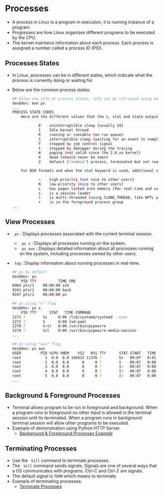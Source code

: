 # Processes 
- A process in Linux is a program in execution, it is running instance of a program. 
- Progresses are how Linux organizes different programs to be executed by the CPU.  
- The kernel maintains information about each process. Each process is assigned a number called a process ID (PID).

## Processes States
- In Linux, processes can be in different states, which indicate what the process is currently doing or waiting for.
- Below are the common process states:
    
    ```bash
    ## below are info on process states, info can be retrieved using man ps 
    dev@dev: man ps
    ...
    PROCESS STATE CODES
        Here are the different values that the s, stat and state output specifiers (header "STAT" or "S") will display to describe the state of a process:

                D    uninterruptible sleep (usually IO)
                I    Idle kernel thread
                R    running or runnable (on run queue)
                S    interruptible sleep (waiting for an event to complete)
                T    stopped by job control signal
                t    stopped by debugger during the tracing
                W    paging (not valid since the 2.6.xx kernel)
                X    dead (should never be seen)
                Z    defunct ("zombie") process, terminated but not reaped by its parent

        For BSD formats and when the stat keyword is used, additional characters may be displayed:

                <    high-priority (not nice to other users)
                N    low-priority (nice to other users)
                L    has pages locked into memory (for real-time and custom IO)
                s    is a session leader
                l    is multi-threaded (using CLONE_THREAD, like NPTL pthreads do)
                +    is in the foreground process group
    ...
    ```

## View Processes 
- <code> ps</code> : Displays processes associated with the current terminal session.
    - <code> ps x</code> : Displays all processes running on the system.
    - <code> ps aux</code> : Displays detailed information about all processes running on the system, including processes owned by other users.   
- <code> top</code> : Display information about running processes in real-time. 

    ```bash
    ## ps by default 
    dev@dev: ps
        PID TTY          TIME CMD
    6964 pts/1    00:00:00 zsh
    9241 pts/1    00:00:00 bash
    9247 pts/1    00:00:00 ps

    ## ps using "x" flag
    dev@dev: ps x
        PID TTY      STAT   TIME COMMAND
    2271 ?        Ss     0:00 /lib/systemd/systemd --user
    2272 ?        S      0:00 (sd-pam)
    2278 ?        S<sl   0:00 /usr/bin/pipewire
    2279 ?        Ssl    0:00 /usr/bin/pipewire-media-session
    ...

    ## ps using "aux" flag
    dev@dev: ps aux
    USER         PID %CPU %MEM    VSZ   RSS TTY      STAT START   TIME COMMAND
    root           1  0.0  0.0 166932 11376 ?        Ss   09:07   0:01 /sbin/init splash
    root           2  0.0  0.0      0     0 ?        S    09:07   0:00 [kthreadd]
    root           3  0.0  0.0      0     0 ?        I<   09:07   0:00 [rcu_gp]
    root           4  0.0  0.0      0     0 ?        I<   09:07   0:00 [rcu_par_gp]
    root           5  0.0  0.0      0     0 ?        I<   09:07   0:00 [slub_flushwq]
    ...

    ```

## Background & Foreground Processes
- Terminal allows program to be run in foreground and background. When a program runs in foreground no other input is allowed in the terminal session until its terminated. When a program runs in background terminal session will allow other programs to be executed. 
- Example of demonstration using Python HTTP Server.
    - [Background & Foreground Processes Example](./_Processes%20Examples.md#background%20&%20foreground%20process)

## Terminating Processes
- Use the <code> kill</code> command to terminate processes. 
- The <code> kill</code> command sends signals. Signals are one of several ways that a OS communicates with programs. Ctrl-C and Ctrl-Z are signals. 
- The default signal is <code>TERM</code> which means to terminate. 
- Example of terminating processes:
    - [Terminate Processes](./_Processes%20Examples.md#terminate-process)
